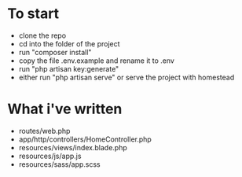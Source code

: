 # To start
- clone the repo
- cd into the folder of the project
- run "composer install"
- copy the file .env.example and rename it to .env
- run "php artisan key:generate"
- either run "php artisan serve" or serve the project with homestead

# What i've written
- routes/web.php
- app/http/controllers/HomeController.php
- resources/views/index.blade.php
- resources/js/app.js
- resources/sass/app.scss